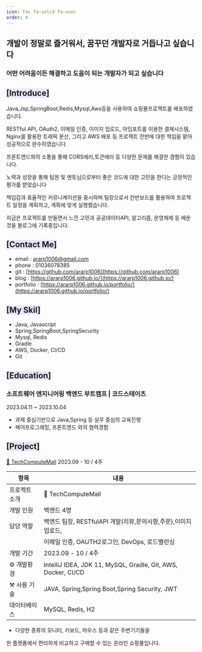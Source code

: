 ```yaml
---
icon: fas fa-solid fa-user
order: 4
---
```


## **개발이 정말로 즐거워서, 꿈꾸던 개발자로 거듭나고 싶습니다**

### **어떤 어려움이든 해결하고 도움이 되는 개발자가 되고 싶습니다**


## <span style = 'background-color: #E6E6FA'>**[Introduce]**</span>

Java,Jsp,SpringBoot,Redis,Mysql,Aws등을 사용하여 쇼핑몰프로젝트를 배포하였습니다.

RESTful API, OAuth2, 이메일 인증, 이미지 업로드, 아임포트를 이용한 결제시스템,
Nginx를 활용한 트래픽 분산, 그리고 AWS 배포 등 프로젝트 전반에 대한 책임을 맡아 성공적으로 완수하였습니다.

프론트엔드와의 소통을 통해 CORS에러,토큰에러 등 다양한 문제를 해결한 경험이 있습니다.

노력과 성장을 통해 팀원 및 멘토님으로부터 좋은 코드에 대한 고민을 한다는 긍정적인 평가를 받았습니다

책임감과 효율적인 커뮤니케이션을 중시하며 팀장으로서 칸반보드를 활용하여
프로젝트 일정을 계획하고, 계획에 맞게 실행했습니다.

지금은 프로젝트를 만들면서 느낀 고민과 공공데이터API, 알고리즘, 운영체제 등 배운 것을 블로그에 기록중입니다.
 


##  <span style = 'background-color: #E6E6FA'>**[Contact Me]**</span>
-  email : [ararp1006@gmail.com](mailto:ararp@gmail.com)
- phone  : 01036078385
- git : [https://github.com/ararp1006](https://github.com/ararp1006)
- blog : [https://ararp1006.github.io/](https://ararp1006.github.io/)
- portfolio : [https://ararp1006.github.io/portfolio/](https://ararp1006.github.io/portfolio/)

##  <span style = 'background-color: #E6E6FA'> **[My Skil]**
- Java, Javascript
- Spring,SpringBoot,SpringSecurity
- Mysql, Redis
- Gradle
- AWS, Docker, CI/CD
- Git


##   <span style = 'background-color: #E6E6FA'> **[Education]**</span>
###  **소프트웨어 엔지니어링 백엔드 부트캠프 | 코드스테이츠** 
2023.04.11 ~ 2023.10.04 
- 과제 중심기반으로 Java,Spring 등 실무 중심의 교육진행
- 페어프로그래밍, 프론트엔드 와의 협력경험


##   <span style = 'background-color: #E6E6FA'>**[Project]**</span>

[ 🛒 TechComputeMall](https://ararp1006.github.io/portfolio/)
2023.09 - 10 / 4주

| 항목 | 내용 |
| --- | --- |
| 프로젝트 소개 | 🛒 TechComputeMall|
| 개발 인원 | 백엔드 4명 |
| 담당 역할 | 백엔드 팀장, RESTfulAPI 개발(리뷰,문의사항,주문),이미지 업로드, 
|           | 이메일 인증, OAUTH2로그인, DevOps, 로드밸런싱  |
| 개발 기간 | 2023.09 - 10 / 4주  |
| ⚙️ 개발환경 | IntelliJ IDEA, JDK 11, MySQL, Gradle, Git, AWS, Docker, CI/CD|
| ⚒️ 사용 기술 | JAVA, Spring,Spring Boot,Spring Security, JWT |
| 데이터베이스 | MySQL, Redis, H2 |


- 다양한 종류의 모니터, 키보드, 마우스 등과 같은 주변기기들을 

 한 플랫폼에서 편리하게 비교하고 구매할 수 있는 온라인 쇼핑몰입니다.